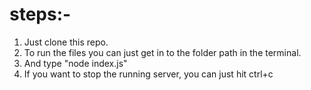 #  steps:-  
1. Just clone this repo.  
2. To run the files you can just get in to the folder path in the terminal.  
3. And type "node index.js"  
4. If you want to stop the running server, you can just hit ctrl+c
